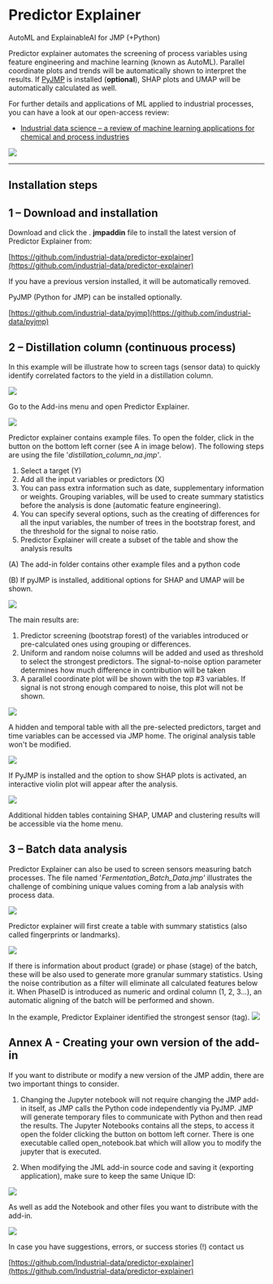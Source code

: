 # Predictor Explainer

AutoML and ExplainableAI for JMP (+Python)

Predictor explainer automates the screening of process variables using feature engineering and machine learning (known as AutoML). Parallel coordinate plots and trends will be automatically shown to interpret the results. If [PyJMP](https://github.com/industrial-data/pyJMP/) is installed (**optional**), SHAP plots and UMAP will be automatically calculated as well.

For further details and applications of ML applied to industrial processes, you can have a look at our open-access review:

* [Industrial data science – a review of machine learning applications for chemical and process industries](https://pubs.rsc.org/en/content/articlelanding/2022/re/d1re00541c)

![](/media/image1.png)



---

## Installation steps

## 1 – Download and installation

Download and click the . **jmpaddin** file to install the latest version of Predictor Explainer from:

[https://github.com/industrial-data/predictor-explainer](https://github.com/industrial-data/predictor-explainer)

If you have a previous version installed, it will be automatically removed.

PyJMP (Python for JMP) can be installed optionally.

[https://github.com/industrial-data/pyjmp](https://github.com/industrial-data/pyjmp)

## 2 – Distillation column (continuous process)

In this example will be illustrate how to screen tags (sensor data) to quickly identify correlated factors to the yield in a distillation column.

![](/media/image2.png)

Go to the Add-ins menu and open Predictor Explainer.

![](/media/image3.png)

Predictor explainer contains example files. To open the folder, click in the button on the bottom left corner (see A in image below). The following steps are using the file '_distillation\_column\_na.jmp'_.

1. Select a target (Y)
2. Add all the input variables or predictors (X)
3. You can pass extra information such as date, supplementary information or weights. Grouping variables, will be used to create summary statistics before the analysis is done (automatic feature engineering).
4. You can specify several options, such as the creating of differences for all the input variables, the number of trees in the bootstrap forest, and the threshold for the signal to noise ratio.
5. Predictor Explainer will create a subset of the table and show the analysis results

(A) The add-in folder contains other example files and a python code

(B) If pyJMP is installed, additional options for SHAP and UMAP will be shown.

![](/media/image4.png)

The main results are:

1. Predictor screening (bootstrap forest) of the variables introduced or pre-calculated ones using grouping or differences.
2. Uniform and random noise columns will be added and used as threshold to select the strongest predictors. The signal-to-noise option parameter determines how much difference in contribution will be taken
3. A parallel coordinate plot will be shown with the top #3 variables. If signal is not strong enough compared to noise, this plot will not be shown.

![](/media/image5.png)

A hidden and temporal table with all the pre-selected predictors, target and time variables can be accessed via JMP home. The original analysis table won't be modified.

![](/media/image6.png)

If PyJMP is installed and the option to show SHAP plots is activated, an interactive violin plot will appear after the analysis.

![](/media/image7.png)

Additional hidden tables containing SHAP, UMAP and clustering results will be accessible via the home menu.

## 3 – Batch data analysis

Predictor Explainer can also be used to screen sensors measuring batch processes. The file named '_Fermentation\_Batch\_Data.jmp'_ illustrates the challenge of combining unique values coming from a lab analysis with process data.

![](/media/image8.png)

Predictor explainer will first create a table with summary statistics (also called fingerprints or landmarks).

![](/media/image9.png)

If there is information about product (grade) or phase (stage) of the batch, these will be also used to generate more granular summary statistics. Using the noise contribution as a filter will eliminate all calculated features below it. When PhaseID is introduced as numeric and ordinal column (1, 2, 3…), an automatic aligning of the batch will be performed and shown.

In the example, Predictor Explainer identified the strongest sensor (tag). ![](/media/image10.png)

## Annex A - Creating your own version of the add-in

If you want to distribute or modify a new version of the JMP addin, there are two important things to consider.

1. Changing the Jupyter notebook will not require changing the JMP add-in itself, as JMP calls the Python code independently via PyJMP. JMP will generate temporary files to communicate with Python and then read the results. The Jupyter Notebooks contains all the steps, to access it open the folder clicking the button on bottom left corner. There is one executable called open\_notebook.bat which will allow you to modify the jupyter that is executed.

1. When modifying the JML add-in source code and saving it (exporting application), make sure to keep the same Unique ID:

![](/media/image11.png)

As well as add the Notebook and other files you want to distribute with the add-in.

![](/media/image12.png)

In case you have suggestions, errors, or success stories (!) contact us

[https://github.com/Industrial-data/predictor-explainer](https://github.com/Industrial-data/predictor-explainer)
